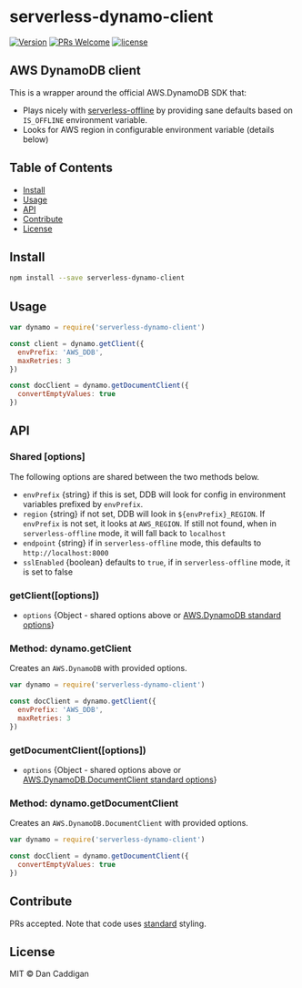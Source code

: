 # serverless-dynamo-client

[<img title="Version" src="https://img.shields.io/npm/v/serverless-dynamo-client.svg?style=flat-square" />](https://www.npmjs.org/package/serverless-elasticsearch-client)
[![PRs Welcome](https://img.shields.io/badge/PRs-welcome-brightgreen.svg)](#contributing)
[![license](https://img.shields.io/npm/l/serverless.svg)](https://www.npmjs.com/package/serverless)

## AWS DynamoDB client

This is a wrapper around the official AWS.DynamoDB SDK that:

- Plays nicely with [serverless-offline](https://github.com/dherault/serverless-offline) by providing sane defaults based on `IS_OFFLINE` environment variable.
- Looks for AWS region in configurable environment variable (details below)

## Table of Contents

- [Install](#install)
- [Usage](#usage)
- [API](#api)
- [Contribute](#contribute)
- [License](#license)

## Install

```bash
npm install --save serverless-dynamo-client
```

## Usage

```javascript
var dynamo = require('serverless-dynamo-client')

const client = dynamo.getClient({
  envPrefix: 'AWS_DDB',
  maxRetries: 3
})

const docClient = dynamo.getDocumentClient({
  convertEmptyValues: true
})
```

## API

### Shared [options]

The following options are shared between the two methods below.

* `envPrefix` {string} if this is set, DDB will look for config in environment variables prefixed by `envPrefix`.
* `region` {string} if not set, DDB will look in `${envPrefix}_REGION`.  If `envPrefix` is not set, it looks at 
  `AWS_REGION`.  If still not found, when in `serverless-offline` mode, it will fall back to `localhost`
* `endpoint` {string} if in `serverless-offline` mode, this defaults to `http://localhost:8000`
* `sslEnabled` {boolean} defaults to `true`, if in `serverless-offline` mode, it is set to false

### getClient([options])

* `options` {Object - shared options above or [AWS.DynamoDB standard options](http://docs.aws.amazon.com/AWSJavaScriptSDK/latest/AWS/DynamoDB.html#constructor-property)}

### Method: dynamo.getClient

Creates an `AWS.DynamoDB` with provided options.

```javascript
var dynamo = require('serverless-dynamo-client')

const docClient = dynamo.getClient({
  envPrefix: 'AWS_DDB',
  maxRetries: 3
})
```

### getDocumentClient([options])

* `options` {Object - shared options above or [AWS.DynamoDB.DocumentClient standard options](http://docs.aws.amazon.com/AWSJavaScriptSDK/latest/AWS/DynamoDB/DocumentClient.html#constructor-property)}

### Method: dynamo.getDocumentClient

Creates an `AWS.DynamoDB.DocumentClient` with provided options.

```javascript
var dynamo = require('serverless-dynamo-client')

const docClient = dynamo.getDocumentClient({
  convertEmptyValues: true
})
```

## Contribute

PRs accepted.  Note that code uses [standard](https://github.com/feross/standard) styling.

## License

MIT © Dan Caddigan
